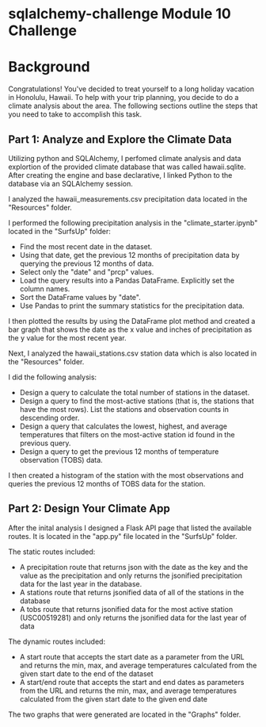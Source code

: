 # sqlalchemy-challenge Module 10 Challenge

# Background
Congratulations! You've decided to treat yourself to a long holiday vacation in Honolulu, Hawaii. To help with your trip planning, you decide to do a climate analysis about the area. The following sections outline the steps that you need to take to accomplish this task.

## Part 1: Analyze and Explore the Climate Data
Utilizing python and SQLAlchemy, I perfomed climate analysis and data explortion of the provided climate database that was called hawaii.sqlite.
After creating the engine and base declarative, I linked Python to the database via an SQLAlchemy session.

I analyzed the hawaii_measurements.csv precipitation data located in the "Resources" folder.

I performed the following precipitation analysis in the "climate_starter.ipynb" located in the "SurfsUp" folder:

- Find the most recent date in the dataset.
- Using that date, get the previous 12 months of precipitation data by querying the previous 12 months of data.
- Select only the "date" and "prcp" values.
- Load the query results into a Pandas DataFrame. Explicitly set the column names.
- Sort the DataFrame values by "date".
- Use Pandas to print the summary statistics for the precipitation data.

I then plotted the results by using the DataFrame plot method and created a bar graph that shows the date as the x value and inches of precipitation as the y value for the most recent year.

Next, I analyzed the hawaii_stations.csv station data which is also located in the "Resources" folder.

I did the following analysis:
- Design a query to calculate the total number of stations in the dataset.
- Design a query to find the most-active stations (that is, the stations that have the most rows). List the stations and observation counts in descending order.
- Design a query that calculates the lowest, highest, and average temperatures that filters on the most-active station id found in the previous query.
- Design a query to get the previous 12 months of temperature observation (TOBS) data.

I then created a histogram of the station with the most observations and queries the previous 12 months of TOBS data for the station.

## Part 2: Design Your Climate App
After the inital analysis I designed a Flask API page that listed the available routes. It is located in the "app.py" file located in the "SurfsUp" folder.

The static routes included:
- A precipitation route that returns json with the date as the key and the value as the precipitation and only returns the jsonified precipitation data for the last year in the database.
- A stations route that returns jsonified data of all of the stations in the database
- A tobs route that returns jsonified data for the most active station (USC00519281) and only returns the jsonified data for the last year of data

The dynamic routes included:
- A start route that accepts the start date as a parameter from the URL and returns the min, max, and average temperatures calculated from the given start date to the end of the dataset
- A start/end route that accepts the start and end dates as parameters from the URL and returns the min, max, and average temperatures calculated from the given start date to the given end date

The two graphs that were generated are located in the "Graphs" folder.


